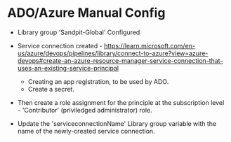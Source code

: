 # ADO/Azure Manual Config
- Library group 'Sandpit-Global' Configured
- Service connection created - https://learn.microsoft.com/en-us/azure/devops/pipelines/library/connect-to-azure?view=azure-devops#create-an-azure-resource-manager-service-connection-that-uses-an-existing-service-principal


  - Creating an app registration, to be used by ADO.
  - Create a secret.
- Then create a role assignment for the principle at the subscription level - 'Contributor' (priviledged administrator) role.
- Update the 'serviceconnectionName' Library group variable with the name of the newly-created service connection.
